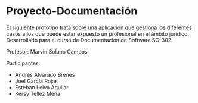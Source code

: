 # Proyecto-Documentación
El siguiente prototipo trata sobre una aplicación que gestiona los diferentes casos a los que puede estar expuesto un profesional en el ámbito jurídico. Desarrollado para el curso de Documentación de Software SC-302.

Profesor: Marvin Solano Campos

Participantes:
- Andrés Alvarado Brenes
- Joel García Rojas
- Esteban Leiva Aguilar
- Kersy Tellez Mena
